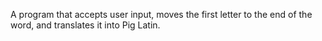 A program that accepts user input, moves the first letter to the end of the word, and translates it into Pig Latin.